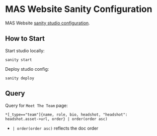 # MAS Website Sanity Configuration
MAS Website [sanity studio configuration](https://www.sanity.io/docs/sanity-studio-configuration).

## How to Start
Start studio locally:
```
sanity start
```

Deploy studio config:
```
sanity deploy
```

## Query
Query for `Meet The Team` page: 
```
*[_type=="team"]{name, role, bio, headshot, "headshot": headshot.asset->url, order} | order(order asc)
```
* `| order(order asc)` reflects the doc order
